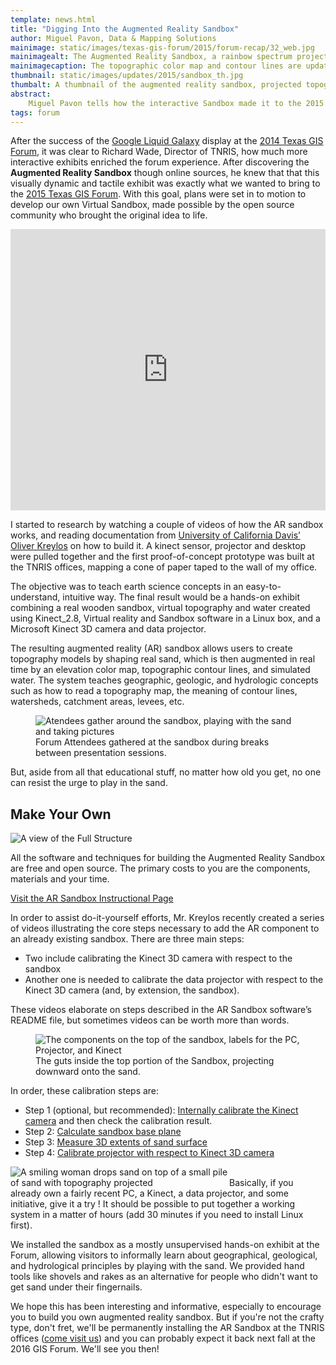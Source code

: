 ```yaml
---
template: news.html
title: "Digging Into the Augmented Reality Sandbox"
author: Miguel Pavon, Data & Mapping Solutions
mainimage: static/images/texas-gis-forum/2015/forum-recap/32_web.jpg
mainimagealt: The Augmented Reality Sandbox, a rainbow spectrum projected onto sand
mainimagecaption: The topographic color map and contour lines are updated in real time as the real sand surface is manipulated, and virtual water flows over the real sand surface realistically. Over the course of the Forum, the sandbox grew trees and some dinosaurs moved in.
thumbnail: static/images/updates/2015/sandbox_th.jpg
thumbalt: A thumbnail of the augmented reality sandbox, projected topography
abstract:
    Miguel Pavon tells how the interactive Sandbox made it to the 2015 forum, and highlights the original tutorials and open source software to make your own.
tags: forum
---
```


After the success of the [Google Liquid Galaxy](http://www.google.com/earth/explore/showcase/liquidgalaxy.html) display at the [2014 Texas GIS Forum](2014-gis-forum), it was clear to Richard Wade, Director of TNRIS, how much more interactive exhibits enriched the forum experience. After discovering the **Augmented Reality Sandbox** though online sources, he knew that that this visually dynamic and tactile exhibit was exactly what we wanted to bring to the [2015 Texas GIS Forum](2015-gis-forum). With this goal, plans were set in to motion to develop our own Virtual Sandbox, made possible by the open source community who brought the original idea to life.

<iframe width="100%" height="450" src="https://www.youtube.com/embed/UTB1roPJ4mc" frameborder="0" allowfullscreen></iframe>

I started to research by watching a couple of videos of how the AR sandbox works, and reading documentation from [University of California Davis’ Oliver Kreylos](http://idav.ucdavis.edu/~okreylos/ResDev/SARndbox/) on how to build it. A kinect sensor, projector and desktop were pulled together and the first proof-of-concept prototype was built at the TNRIS offices, mapping a cone of paper taped to the wall of my office.

The objective was to teach earth science concepts in an easy-to-understand, intuitive way. The final result would be a hands-on exhibit combining a real wooden sandbox, virtual topography and water created using Kinect_2.8, Virtual reality and Sandbox software in a Linux box, and a Microsoft Kinect 3D camera and data projector. 

The resulting augmented reality (AR) sandbox allows users to create topography models by shaping real sand, which is then augmented in real time by an elevation color map, topographic contour lines, and simulated water. The system teaches geographic, geologic, and hydrologic concepts such as how to read a topography map, the meaning of contour lines, watersheds, catchment areas, levees, etc.

<figure>
<img class="img-responsive" src="{{m.link('static/images/texas-gis-forum/2015/forum-recap/05_web.jpg')}}" alt="Atendees gather around the sandbox, playing with the sand and taking pictures">
<figcaption>Forum Attendees gathered at the sandbox during breaks between presentation sessions.</figcaption>
</figure>

But, aside from all that educational stuff, no matter how old you get, no one can resist the urge to play in the sand.

## Make Your Own
<img class="img-responsive pull-right" src="{{m.link('static/images/updates/2015/sandbox_structure.jpg')}}" alt="A view of the Full Structure">

All the software and techniques for building the Augmented Reality Sandbox are free and open source. The primary costs to you are the components, materials and your time.

<a class="btn btn-md btn-danger btn-center" href="http://idav.ucdavis.edu/~okreylos/ResDev/SARndbox/" >Visit the AR Sandbox Instructional Page</a>

In order to assist do-it-yourself efforts, Mr. Kreylos recently created a series of videos illustrating the core steps necessary to add the AR component to an already existing sandbox. There are three main steps: 
- Two include calibrating the Kinect 3D camera with respect to the sandbox
- Another one is needed to calibrate the data projector with respect to the Kinect 3D camera (and, by extension, the sandbox). 

These videos elaborate on steps described in the AR Sandbox software’s README file, but sometimes videos can be worth more than words.

<figure>
  <img class="img-responsive" src="{{m.link('static/images/updates/2015/sandbox_guts.jpg')}}" alt="The components on the top of the sandbox, labels for the PC, Projector, and Kinect">
  <figcaption>The guts inside the top portion of the Sandbox, projecting downward onto the sand.</figcaption>
</figure>

In order, these calibration steps are:

- Step 1 (optional, but recommended): [<i class="glyphicon glyphicon-facetime-video"></i> Internally calibrate the Kinect camera](http://www.youtube.com/watch?v=Qo05LVxdlfo) and then check the calibration result.
- Step 2: [<i class="glyphicon glyphicon-facetime-video"></i> Calculate sandbox base plane](http://www.youtube.com/watch?v=9Lt4J_BErs0)
- Step 3: [<i class="glyphicon glyphicon-facetime-video"></i> Measure 3D extents of sand surface](http://www.youtube.com/watch?v=RmE6tkXoSJw)
- Step 4: [<i class="glyphicon glyphicon-facetime-video"></i> Calibrate projector with respect to Kinect 3D camera](http://www.youtube.com/watch?v=vXkA9gUoSAc)

<img class="img-responsive pull-right" style="max-width: 350px;" src="{{m.link('static/images/texas-gis-forum/2015/forum-recap/15_web.jpg')}}" alt="A smiling woman drops sand on top of a small pile of sand with topography projected">Basically, if you already own a fairly recent PC, a Kinect, a data projector, and some initiative, give it a try ! It should be possible to put together a working system in a matter of hours (add 30 minutes if you need to install Linux first).

We installed the sandbox as a mostly unsupervised hands-on exhibit at the Forum, allowing visitors to informally learn about geographical, geological, and hydrological principles by playing with the sand. We provided hand tools like shovels and rakes as an alternative for people who didn't want to get sand under their fingernails.

We hope this has been interesting and informative, especially to encourage you to build you own augmented reality sandbox. But if you're not the crafty type, don't fret, we'll be permanently installing the AR Sandbox at the TNRIS offices ([come visit us](contact)) and you can probably expect it back next fall at the 2016 GIS Forum. We'll see you then!



